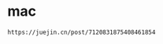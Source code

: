 # mac

<!--
 * @Author: rich1e
 * @Date: 2022-08-01 17:35:10
 * @LastEditors: rich1e
 * @LastEditTime: 2022-08-01 17:35:26
-->

```markdown
https://juejin.cn/post/7120831875408461854
```
